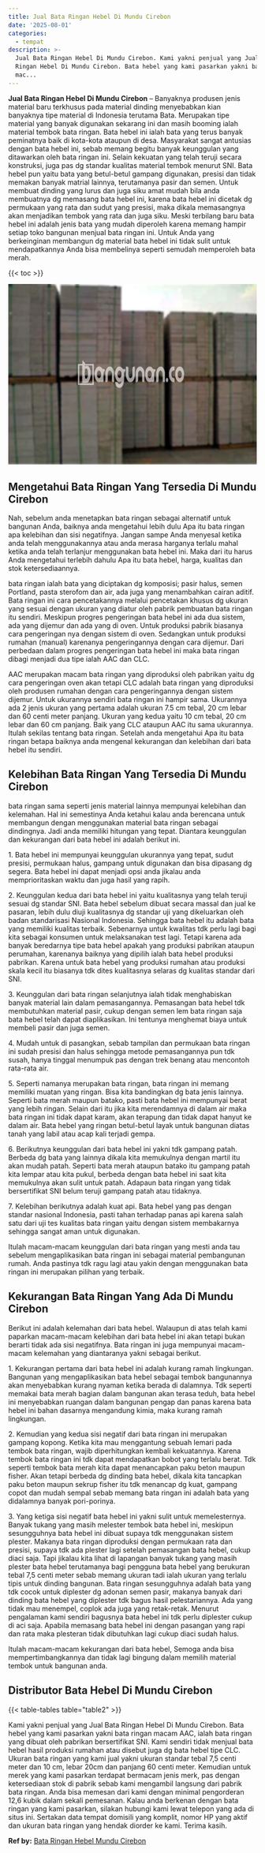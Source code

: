 ```yaml
---
title: Jual Bata Ringan Hebel Di Mundu Cirebon
date: '2025-08-01'
categories:
  - tempat
description: >-
  Jual Bata Ringan Hebel Di Mundu Cirebon. Kami yakni penjual yang Jual Bata
  Ringan Hebel Di Mundu Cirebon. Bata hebel yang kami pasarkan yakni bata ringan
  mac...
---
```


**Jual Bata Ringan Hebel Di Mundu Cirebon** – Banyaknya produsen jenis material baru terkhusus pada material dinding menyebabkan kian banyaknya tipe material di Indonesia terutama Bata. Merupakan tipe material yang banyak digunakan sekarang ini dan masih booming ialah material tembok bata ringan. Bata hebel ini ialah bata yang terus banyak peminatnya baik di kota-kota ataupun di desa. Masyarakat sangat antusias dengan bata hebel ini, sebab memang begitu banyak keunggulan yang ditawarkan oleh bata ringan ini. Selain kekuatan yang telah teruji secara konstruksi, juga pas dg standar kualitas material tembok menurut SNI. Bata hebel pun yaitu bata yang betul-betul gampang digunakan, presisi dan tidak memakan banyak matrial lainnya, terutamanya pasir dan semen. Untuk membuat dinding yang lurus dan juga siku amat mudah bila anda membuatnya dg memasang bata hebel ini, karena bata hebel ini dicetak dg permukaan yang rata dan sudut yang presisi, maka dikala memasangnya akan menjadikan tembok yang rata dan juga siku. Meski terbilang baru bata hebel ini adalah jenis bata yang mudah diperoleh karena memang hampir setiap toko bangunan menjual bata ringan ini. Untuk Anda yang berkeinginan membangun dg material bata hebel ini tidak sulit untuk mendapatkannya Anda bisa membelinya seperti semudah memperoleh bata merah.

{{< toc >}}

![Jual Bata Ringan Hebel Di Mundu Cirebon](/images/jual-hebel-murah-21.png)

## Mengetahui Bata Ringan Yang Tersedia Di Mundu Cirebon

Nah, sebelum anda menetapkan bata ringan sebagai alternatif untuk bangunan Anda, baiknya anda mengetahui lebih dulu Apa itu bata ringan apa kelebihan dan sisi negatifnya. Jangan sampe Anda menyesal ketika anda telah menggunakannya atau anda merasa harganya terlalu mahal ketika anda telah terlanjur menggunakan bata hebel ini. Maka dari itu harus Anda mengetahui terlebih dahulu Apa itu bata hebel, harga, kualitas dan stok ketersediaannya.

bata ringan ialah bata yang diciptakan dg komposisi; pasir halus, semen Portland, pasta sterofom dan air, ada juga yang menambahkan cairan aditif. Bata ringan ini cara pencetakannya melalui pencetakan khusus dg ukuran yang sesuai dengan ukuran yang diatur oleh pabrik pembuatan bata ringan itu sendiri. Meskipun progres pengeringan bata hebel ini ada dua sistem, ada yang dijemur dan ada yang di oven. Untuk produksi pabrik biasanya cara pengeringan nya dengan sistem di oven. Sedangkan untuk produksi rumahan (manual) karenanya pengeringannya dengan cara dijemur. Dari perbedaan dalam progres pengeringan bata hebel ini maka bata ringan dibagi menjadi dua tipe ialah AAC dan CLC.

AAC merupakan macam bata ringan yang diproduksi oleh pabrikan yaitu dg cara pengeringan oven akan tetapi CLC adalah bata ringan yang diproduksi oleh produsen rumahan dengan cara pengeringannya dengan sistem dijemur. Untuk ukurannya sendiri bata ringan ini hampir sama. Ukurannya ada 2 jenis ukuran yang pertama adalah ukuran 7.5 cm tebal, 20 cm lebar dan 60 centi meter panjang. Ukuran yang kedua yaitu 10 cm tebal, 20 cm lebar dan 60 cm panjang. Baik yang CLC ataupun AAC itu sama ukurannya. Itulah sekilas tentang bata ringan. Setelah anda mengetahui Apa itu bata ringan betapa baiknya anda mengenal kekurangan dan kelebihan dari bata hebel itu sendiri.

## Kelebihan Bata Ringan Yang Tersedia Di Mundu Cirebon

bata ringan sama seperti jenis material lainnya mempunyai kelebihan dan kelemahan. Hal ini semestinya Anda ketahui kalau anda berencana untuk membangun dengan menggunakan material bata ringan sebagai dindingnya. Jadi anda memiliki hitungan yang tepat. Diantara keunggulan dan kekurangan dari bata hebel ini adalah berikut ini.

1\. Bata hebel ini mempunyai keunggulan ukurannya yang tepat, sudut presisi, permukaan halus, gampang untuk digunakan dan bisa dipasang dg segera. Bata hebel ini dapat menjadi opsi anda jikalau anda memprioritaskan waktu dan juga hasil yang rapih.

2\. Keunggulan kedua dari bata hebel ini yaitu kualitasnya yang telah teruji sesuai dg standar SNI. Bata hebel sebelum dibuat secara massal dan jual ke pasaran, lebih dulu diuji kualitasnya dg standar uji yang dikeluarkan oleh badan standarisasi Nasional Indonesia. Sehingga bata hebel itu adalah bata yang memiliki kualitas terbaik. Sebenarnya untuk kwalitas tdk perlu lagi bagi kita sebagai konsumen untuk melaksanakan test lagi. Tetapi karena ada banyak beredarnya tipe bata hebel apakah yang produksi pabrikan ataupun perumahan, karenanya baiknya yang dipilih ialah bata hebel produksi pabrikan. Karena untuk bata hebel yang produksi rumahan atau produksi skala kecil itu biasanya tdk dites kualitasnya selaras dg kualitas standar dari SNI.

3\. Keunggulan dari bata ringan selanjutnya ialah tidak menghabiskan banyak material lain dalam pemasangannya. Pemasangan bata hebel tdk membutuhkan material pasir, cukup dengan semen lem bata ringan saja bata hebel telah dapat diaplikasikan. Ini tentunya menghemat biaya untuk membeli pasir dan juga semen.

4\. Mudah untuk di pasangkan, sebab tampilan dan permukaan bata ringan ini sudah presisi dan halus sehingga metode pemasangannya pun tdk susah, hanya tinggal menumpuk pas dengan trek benang atau mencontoh rata-rata air.

5\. Seperti namanya merupakan bata ringan, bata ringan ini memang memiliki muatan yang ringan. Bisa kita bandingkan dg bata jenis lainnya. Seperti bata merah maupun batako, pasti bata hebel ini mempunyai berat yang lebih ringan. Selain dari itu jika kita merendamnya di dalam air maka bata ringan ini tidak dapat karam, akan terapung dan tidak dapat hanyut ke dalam air. Bata hebel yang ringan betul-betul layak untuk bangunan diatas tanah yang labil atau acap kali terjadi gempa.

6\. Berikutnya keunggulan dari bata hebel ini yakni tdk gampang patah. Berbeda dg bata yang lainnya dikala kita memukulnya dengan martil itu akan mudah patah. Seperti bata merah ataupun batako itu gampang patah kita lempar atau kita pukul, berbeda dengan bata hebel ini saat kita memukulnya akan sulit untuk patah. Adapaun bata ringan yang tidak bersertifikat SNI belum teruji gampang patah atau tidaknya.

7\. Kelebihan berikutnya adalah kuat api. Bata hebel yang pas dengan standar nasional Indonesia, pasti tahan terhadap panas api karena salah satu dari uji tes kualitas bata ringan yaitu dengan sistem membakarnya sehingga sangat aman untuk digunakan.

Itulah macam-macam keunggulan dari bata ringan yang mesti anda tau sebelum mengaplikasikan bata ringan ini sebagai material pembangunan rumah. Anda pastinya tdk ragu lagi atau yakin dengan menggunakan bata ringan ini merupakan pilihan yang terbaik.

## Kekurangan Bata Ringan Yang Ada Di Mundu Cirebon

Berikut ini adalah kelemahan dari bata hebel. Walaupun di atas telah kami paparkan macam-macam kelebihan dari bata hebel ini akan tetapi bukan berarti tidak ada sisi negatifnya. Bata ringan ini juga mempunyai macam-macam kelemahan yang diantaranya yakni sebagai berikut.

1\. Kekurangan pertama dari bata hebel ini adalah kurang ramah lingkungan. Bangunan yang mengaplikasikan bata hebel sebagai tembok bangunannya akan menyebabkan kurang nyaman ketika berada di dalamnya. Tdk seperti memakai bata merah bagian dalam bangunan akan terasa teduh, bata hebel ini menyebabkan ruangan dalam bangunan pengap dan panas karena bata hebel ini bahan dasarnya mengandung kimia, maka kurang ramah lingkungan.

2\. Kemudian yang kedua sisi negatif dari bata ringan ini merupakan gampang kopong. Ketika kita mau menggantung sebuah lemari pada tembok bata ringan, wajib diperhitungkan kembali kekuatannya. Karena tembok bata ringan ini tdk dapat mendapatkan bobot yang terlalu berat. Tdk seperti tembok bata merah kita dapat menancapkan paku beton maupun fisher. Akan tetapi berbeda dg dinding bata hebel, dikala kita tancapkan paku beton maupun sekrup fisher itu tdk menancap dg kuat, gampang copot dan mudah sempal sebab memang bata ringan ini adalah bata yang didalamnya banyak pori-porinya.

3\. Yang ketiga sisi negatif bata hebel ini yakni sulit untuk memelesternya. Banyak tukang yang masih melester tembok bata hebel ini, meskipun sesungguhnya bata hebel ini dibuat supaya tdk menggunakan sistem plester. Makanya bata ringan diproduksi dengan permukaan rata dan presisi, supaya tdk ada plester lagi setelah pemasangan bata hebel, cukup diaci saja. Tapi jikalau kita lihat di lapangan banyak tukang yang masih plester bata hebel terutamanya bagi pengguna bata hebel yang berukuran tebal 7,5 centi meter sebab memang ukuran tadi ialah ukuran yang terlalu tipis untuk dinding bangunan. Bata ringan sesungguhnya adalah bata yang tdk cocok untuk diplester dg adonan semen pasir, makanya banyak dari dinding bata hebel yang diplester tdk bagus hasil pelestariannya. Ada yang tidak mau menempel, coplok ada juga yang retak-retak. Menurut pengalaman kami sendiri bagusnya bata hebel ini tdk perlu diplester cukup di aci saja. Apabila memasang bata hebel ini dengan pasangan yang rapi dan rata maka plesteran tidak dibutuhkan lagi cukup diaci sudah halus.

Itulah macam-macam kekurangan dari bata hebel, Semoga anda bisa mempertimbangkannya dan tidak lagi bingung dalam memilih material tembok untuk bangunan anda.

## Distributor Bata Hebel Di Mundu Cirebon

{{< table-tables table="table2" >}}

Kami yakni penjual yang Jual Bata Ringan Hebel Di Mundu Cirebon. Bata hebel yang kami pasarkan yakni bata ringan macam AAC, ialah bata ringan yang dibuat oleh pabrikan bersertifikat SNI. Kami sendiri tidak menjual bata hebel hasil produksi rumahan atau disebut juga dg bata hebel tipe CLC. Ukuran bata ringan yang kami jual yakni ukuran standar tebal 7,5 centi meter dan 10 cm, lebar 20cm dan panjang 60 centi meter. Kemudian untuk merek yang kami pasarkan terdapat bermacam jenis merk, pas dengan ketersediaan stok di pabrik sebab kami mengambil langsung dari pabrik bata ringan. Anda bisa memesan dari kami dengan minimal pengorderan 12,6 kubik dalam sekali pemesanan. Kalau anda berkenan dengan bata ringan yang kami pasarkan, silakan hubungi kami lewat telepon yang ada di situs ini. Sertakan data tempat domisili yang komplit, nomor HP yang aktif dan ukuran bata ringan yang hendak diorder ke kami. Terima kasih.

**Ref by:** [Bata Ringan Hebel Mundu Cirebon](https://id.wikipedia.org/wiki/Bata)
